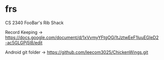 frs
===

CS 2340 FooBar's Rib Shack


Record Keeping -> https://docs.google.com/document/d/1xVvmyYFtgOGi1tJztwEeF1luuEGleD2-ac5GLGPj5l8/edit

Android git folder -> https://github.com/leecom3025/ChickenWings.git
